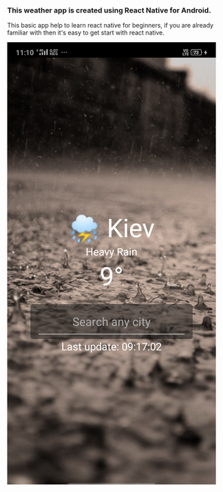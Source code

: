 ### This weather app is created using React Native for Android.

This basic app help to learn react native for beginners, if you are already familiar with then it's easy
to get start with react native.

<img src="./assets/app-screenshot.png" alt="app-screen" />